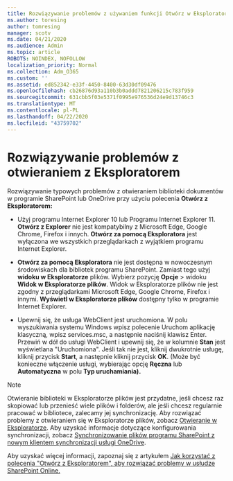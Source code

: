 ```yaml
---
title: Rozwiązywanie problemów z używaniem funkcji Otwórz w Eksploratorze
ms.author: toresing
author: tomresing
manager: scotv
ms.date: 04/21/2020
ms.audience: Admin
ms.topic: article
ROBOTS: NOINDEX, NOFOLLOW
localization_priority: Normal
ms.collection: Adm_O365
ms.custom: ''
ms.assetid: ed852342-e33f-4450-8400-63d30df09476
ms.openlocfilehash: cb26876d93a110b3b0addd7821206215c783f959
ms.sourcegitcommit: 631cbb5f03e5371f0995e976536d24e9d13746c3
ms.translationtype: MT
ms.contentlocale: pl-PL
ms.lasthandoff: 04/22/2020
ms.locfileid: "43759702"
---
```

# <a name="fix-problems-with-open-with-explorer"></a>Rozwiązywanie problemów z otwieraniem z Eksploratorem

Rozwiązywanie typowych problemów z otwieraniem biblioteki dokumentów w programie SharePoint lub OneDrive przy użyciu polecenia **Otwórz z Eksploratorem:** 
  
- Użyj programu Internet Explorer 10 lub Programu Internet Explorer 11. **Otwórz z Explorer** nie jest kompatybilny z Microsoft Edge, Google Chrome, Firefox i innych. **Otwórz za pomocą Eksploratora** jest wyłączona we wszystkich przeglądarkach z wyjątkiem programu Internet Explorer. 
    
- **Otwórz za pomocą Eksploratora** nie jest dostępna w nowoczesnym środowiskach dla bibliotek programu SharePoint. Zamiast tego użyj **widoku w Eksploratorze** plików. Wybierz pozycję **Opcje** \> widoku **Widok w Eksploratorze plików**. Widok w Eksploratorze plików nie jest zgodny z przeglądarkami Microsoft Edge, Google Chrome, Firefox i innymi. **Wyświetl w Eksploratorze plików** dostępny tylko w programie Internet Explorer. 
    
- Upewnij się, że usługa WebClient jest uruchomiona. W polu wyszukiwania systemu Windows wpisz polecenie Uruchom aplikację klasyczną, wpisz services.msc, a następnie naciśnij klawisz Enter. Przewiń w dół do usługi WebClient i upewnij się, że w kolumnie **Stan** jest wyświetlana "Uruchomiona". Jeśli tak nie jest, kliknij dwukrotnie usługę, kliknij przycisk **Start**, a następnie kliknij przycisk **OK**. (Może być konieczne włączenie usługi, wybierając opcję **Ręczna** lub **Automatyczna** w polu **Typ uruchamiania).** 
    
> [!NOTE]
> Otwieranie biblioteki w Eksploratorze plików jest przydatne, jeśli chcesz raz skopiować lub przenieść wiele plików i folderów, ale jeśli chcesz regularnie pracować w bibliotece, zalecamy jej synchronizację. Aby rozwiązać problemy z otwieraniem się w Eksploratorze plików, zobacz [Otwieranie w Eksploratorze](https://go.microsoft.com/fwlink/?linkid=871665). Aby uzyskać informacje dotyczące konfigurowania synchronizacji, zobacz [Synchronizowanie plików programu SharePoint z nowym klientem synchronizacji usługi OneDrive](https://go.microsoft.com/fwlink/?linkid=871666).
  
Aby uzyskać więcej informacji, zapoznaj się z artykułem [Jak korzystać z polecenia "Otwórz z Eksploratorem", aby rozwiązać problemy w usłudze SharePoint Online.](https://docs.microsoft.com/sharepoint/support/lists-and-libraries/troubleshoot-issues-using-open-with-explorer) 
  

